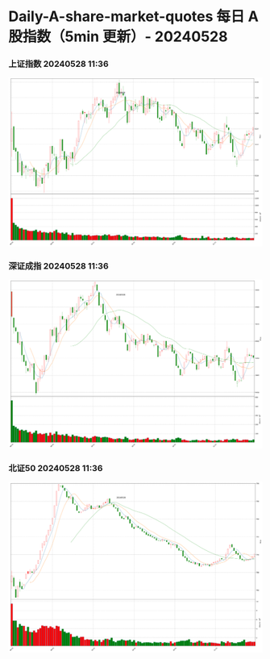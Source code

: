 
# Daily-A-share-market-quotes 每日 A 股指数（5min 更新）- 20240528

### 上证指数 20240528 11:36
![](./fig/2024/5/20240528-sh000001.png)

### 深证成指 20240528 11:36
![](./fig/2024/5/20240528-sz399001.png)

### 北证50 20240528 11:36
![](./fig/2024/5/20240528-bj899050.png)
